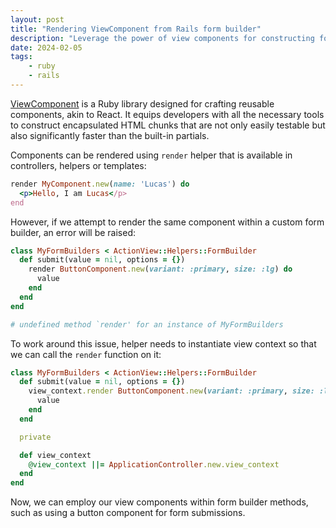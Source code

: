 ```yaml
---
layout: post
title: "Rendering ViewComponent from Rails form builder"
description: "Leverage the power of view components for constructing form elements in Ruby on Rails"
date: 2024-02-05
tags:
    - ruby
    - rails
---
```


[ViewComponent](https://viewcomponent.org/) is a Ruby library designed for crafting reusable components, akin to React. It equips developers with all the necessary tools to construct encapsulated HTML chunks that are not only easily testable but also significantly faster than the built-in partials.

Components can be rendered using `render` helper that is available in controllers, helpers or templates:

```ruby
render MyComponent.new(name: 'Lucas') do
  <p>Hello, I am Lucas</p>
end
```

However, if we attempt to render the same component within a custom form builder, an error will be raised:

```ruby
class MyFormBuilders < ActionView::Helpers::FormBuilder
  def submit(value = nil, options = {})
    render ButtonComponent.new(variant: :primary, size: :lg) do
      value
    end
  end
end

# undefined method `render' for an instance of MyFormBuilders
```

To work around this issue, helper needs to instantiate view context so that we can call the `render` function on it:

```ruby
class MyFormBuilders < ActionView::Helpers::FormBuilder
  def submit(value = nil, options = {})
    view_context.render ButtonComponent.new(variant: :primary, size: :lg) do
      value
    end
  end

  private

  def view_context
    @view_context ||= ApplicationController.new.view_context
  end
end
```

Now, we can employ our view components within form builder methods, such as using a button component for form submissions.
